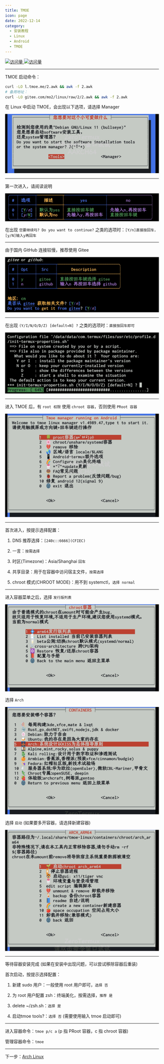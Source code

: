 ```yaml
---
title: TMOE
icon: page
date: 2022-12-14
category:
  - 安装教程
  - Linux
  - Android
  - TMOE
---
```


[![访问量](https://visitor-badge.glitch.me/badge?page_id=TimeRainStarSky-TRSS_Script-TMOE&right_color=red&left_text=访%20问%20量) ![访问量](https://profile-counter.glitch.me/TimeRainStarSky-TRSS_Script-TRSS_Script-TMOE/count.svg)](https://gitee.com/mo2/linux)

---

TMOE 启动命令：
```sh
curl -LO l.tmoe.me/2.awk && awk -f 2.awk
# 备用地址：
curl -LO gitee.com/mo2/linux/raw/2/2.awk && awk -f 2.awk
```
在 Linux 中启动 TMOE，会出现以下选项，请选择 Manager

![1](/Install/TMOE/1.jpg)

---

第一次进入，请阅读说明

![2](/Install/TMOE/2.jpg)

在出现 `您要继续吗? Do you want to continue?` 之类的选项时：`[Y/n]直接按回车，[y/N]输入y再回车`

---

由于国内 GitHub 连接较慢，推荐使用 Gitee

![3](/Install/TMOE/3.jpg)

---

在出现 `(Y/I/N/O/D/Z) [default=N] ?` 之类的选项时：`直接按回车即可`

![4](/Install/TMOE/4.jpg)

---

进入 TMOE 后，有 `root 权限` 使用 `chroot 容器`，否则使用 `PRoot 容器`

![5](/Install/TMOE/5.jpg)

---

首次进入，按提示选择配置：

1. DNS 推荐选择：`[240c::6666](CFIEC)`

2. 一言：`按需选择`

3. 时区(Timezone)：Asia/Shanghai `回车`

4. 共享目录：用于在容器中访问宿主文件，`按需选择`

5. chroot 模式(CHROOT MODE)：用不到 systemctl，`选择 normal`

---

进入容器菜单之后，选择 `发行版列表`

![6](/Install/TMOE/6.jpg)

选择 `Arch`

![7](/Install/TMOE/7.jpg)

选择 `启动` (如果要多开容器，请选择新建容器)

![8](/Install/TMOE/8.jpg)

---

等待容器安装完成 (如果在安装中出现问题，可以尝试移除容器后重装)

首次启动，按提示选择配置：

1. 新建 sudo 用户：一般使用 root 用户即可，`选择 否`

2. 为 root 用户配置 zsh：终端美化，按需选择，`推荐 是`

3. delete ~/zsh.sh：`选择 是`

4. 启动tmoe tools?：`选择 否` (需要使用输入 tmoe 启动即可)

---

进入容器命令：`tmoe p/c a` (p 指 PRoot 容器，c 指 chroot 容器)

管理容器命令：`tmoe`

---

下一步：[Arch Linux](Arch_Linux.md)